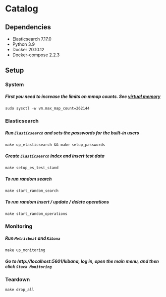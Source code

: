 # Catalog  

## Dependencies
* Elasticsearch 7.17.0
* Python 3.9
* Docker 20.10.12
* Docker-compose 2.2.3
## Setup
### System
##### First you need to increase the limits on mmap counts. See [virtual memory](https://www.elastic.co/guide/en/elasticsearch/reference/current/vm-max-map-count.html)
    sudo sysctl -w vm.max_map_count=262144
### Elasticsearch
##### Run `Elasticsearch` and sets the passwords for the built-in users
    make up_elasticsearch && make setup_passwords
##### Create `Elasticsearch` index and insert test data
    make setup_es_test_stand
##### To run random search
    make start_random_search
##### To run random insert / update / delete operations
    make start_random_operations
### Monitoring
##### Run `Metricbeat` and `Kibana`
    make up_monitoring
##### Go to http://localhost:5601/kibana, log in, open the main menu, and then click `Stack Monitoring`
### Teardown
    make drop_all
